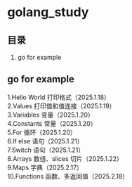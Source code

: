 # golang_study

## 目录
1. go for example

## go for example
1.Hello World 打印格式（2025.1.18）  
2.Values 打印值和值连接（2025.1.19）  
3.Variables 变量（2025.1.20）  
4.Constants 常量（2025.1.20）  
5.For 循环（2025.1.20）  
6.If else 语句（2025.1.21）  
7.Switch 语句（2025.1.21）  
8.Arrays 数组、slices 切片（2025.1.22）  
9.Maps 字典（2025.2.17）  
10.Functions 函数、多返回值（2025.2.18）  
